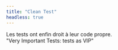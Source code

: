 ```yaml
---
title: "Clean Test"
headless: true
---
```


Les tests ont enfin droit à leur code propre.  
"Very Important Tests: tests as VIP"

